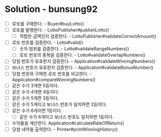 # Solution - bunsung92
- [ ] 로또를 구매한다. - Buyer#buyLotto()
- [ ] 로또를 발행한다. - LottoPublisher#publishLotto()
  - [ ] 적합한 금액인지 검증한다. - LottoPublisher#validateCorrectAmount() 
- [ ] 로또 번호를 검증한다. - Lotto#valid()
  - [ ] 숫자 범위를 검증한다. - Lotto#validateRangeNumbers()
  - [ ] 로또 번호의 중복을 검증한다. - Lotto#validateOverlapNumbers()
- [ ] 당첨 번호가 유효한지 검증한다. - Application#validateWinningNumbers()
- [ ] 보너스 번호가 유효한지 검증한다. - Application#validateBonusNumber()
- [ ] 당첨 번호와 구매한 로또 번호를 비교한다. - Application#compareWinningNumbers()
- [ ] 같은 수가 3개면 5등이다.
- [ ] 같은 수가 4개면 4등이다.
- [ ] 같은 수가 5개면 3등이다.
- [ ] 같은 수가 5개이고 보너스 번호가 일치하면 2등이다.
- [ ] 같은 수가 6개이면 1등이다.
  - [ ] 같은 수가 6개이고 보너스 번호도 일치하면 1등이다.
- [ ] 수익율을 계산한다. Application#calculateRateOfReturn()
- [ ] 당첨 내역을 출력한다. - Printer#printWinningHistory()
